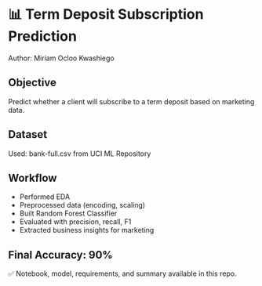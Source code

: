 # 📊 Term Deposit Subscription Prediction  
Author: Miriam Ocloo Kwashiego

## Objective
Predict whether a client will subscribe to a term deposit based on marketing data.

## Dataset
Used: bank-full.csv from UCI ML Repository

## Workflow
- Performed EDA
- Preprocessed data (encoding, scaling)
- Built Random Forest Classifier
- Evaluated with precision, recall, F1
- Extracted business insights for marketing

## Final Accuracy: 90%
✅ Notebook, model, requirements, and summary available in this repo.

